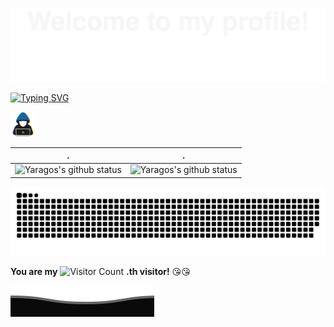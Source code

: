 ![](assets/Bottom_up.svg)

<!--   my-ticker -->
[![Typing SVG](https://readme-typing-svg.herokuapp.com?color=%2336BCF7&center=true&vCenter=true&width=600&lines=Hi+there+👋,+I+am+Yaragos;+A+backend+developer;Over+3+years+of+programming+experience;Always+learning+new+things)](https://yaragos.top)


<img src = "assets/about_me.gif" width = 40px>


<!--   stats + languages -->
| .                                                                                                                                       | .                                                                                                                         |
|-----------------------------------------------------------------------------------------------------------------------------------------|---------------------------------------------------------------------------------------------------------------------------|
| ![Yaragos's github status](https://github-readme-stats.vercel.app/api?username=yaragos&show_icons=true&theme=synthwave) | ![Yaragos's github status](https://github-readme-stats.vercel.app/api/top-langs/?username=yaragos&theme=synthwave&layout=compact) |


<!--   green snake -->
<!-- ![Yaragos's github activity graph](https://raw.githubusercontent.com/yaragos/yaragos/output/github-contribution-grid-snake.svg) -->
<picture>
  <source media="(prefers-color-scheme: dark)" srcset="https://raw.githubusercontent.com/yaragos/yaragos/output/github-contribution-grid-snake-dark.svg" />
  <source media="(prefers-color-scheme: light)" srcset="https://raw.githubusercontent.com/yaragos/yaragos/output/github-contribution-grid-snake.svg" />
  <img alt="Yaragos's github activity graph" src="github-snake.svg" />
</picture>

**You are my** ![Visitor Count](https://profile-counter.glitch.me/yaragos/count.svg) **.th visitor!** 😘😘

![](assets/Bottom_down.svg)
